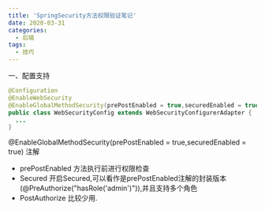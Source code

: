 ```yaml
---
title: 'SpringSecurity方法权限验证笔记'
date: 2020-03-31
categories: 
  - 后端
tags:
  - 技巧
---
```


一、配置支持
```java
@Configuration
@EnableWebSecurity
@EnableGlobalMethodSecurity(prePostEnabled = true,securedEnabled = true)
public class WebSecurityConfig extends WebSecurityConfigurerAdapter {
  ...
}
```
@EnableGlobalMethodSecurity(prePostEnabled = true,securedEnabled = true) 注解
- prePostEnabled 方法执行前进行权限检查
- Secured  开启Secured,可以看作是prePostEnabled注解的封装版本(@PreAuthorize("hasRole('admin')")),并且支持多个角色
- PostAuthorize 比较少用.